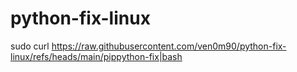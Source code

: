 # python-fix-linux
sudo curl https://raw.githubusercontent.com/ven0m90/python-fix-linux/refs/heads/main/pippython-fix|bash
